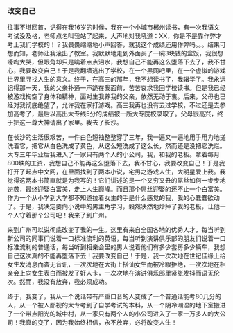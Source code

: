 ### 改变自己

往事不堪回首，记得在我16岁的时候，我在一个小城市郴州读书，有一次我语文考试没及格，老师点名叫我站了起来，大声地对我吼道：XX，你是不是靠作弊才考上我们学校的！？我畏畏缩缩地小声回答，就我这个成绩还用作弊吗。。。结果可想而知，老师让我滚出了教室。我默默地走到外面买了一碗3块钱的盒饭，我很想嚎啕大哭，但眼角却只是噙着点点泪水，我想自己不能再这么堕落下去了，我不甘心，我要改变自己！于是我翻墙逃出了学校，在一个黑网吧里，在一个虚拟的游戏世界里寻找人生的意义。终于，在高三的那年，我不想读书了，我辍学了。我永远记得那一天，我的父亲扑通一声跪在我面前，苦苦哀求我回学校读书。但是我已经被游戏掏空了身体和精神，面对生我养我的父亲，依然无动于衷。后来，父母也已经对我彻底绝望了，允许我在家打游戏。高三我再也没有去过学校，不过还是去参加高考了，最后以高出大专线5分的成绩被一所大专院校录取了。父母很高兴，终于把这一尊大神请出了家里。我去了长沙。

在长沙的生活很艰苦，一件白色短袖整整穿了三年，我一遍又一遍地用手用力地搓洗着它，把它从白色洗成了黄色，从这么短洗成了这么长，然而还是没把它洗烂。大专三年毕业后我进入了一家只有两个人的小公司，我，和我的老板。拿着每月800块的工资，我想自己不能再这么堕落下去，我不甘心，我要改变自己！于是我打开了起点中文网，在里面找到了两本小说，宅男之游戏人生，大明星爱上我。我觉得这两本书简直就是为我写的！它们讲述的是一个又穷又丑的屌丝如何一步步地逆袭，最终迎娶白富美，走上人生巅峰。而且那个屌丝迎娶的还不止一个白富美。作为一个从小学到大学都不知道拉着女生的手是什么感觉的我，我的心蠢蠢欲动了。于是，我决定要向小说中的男主角学习，毅然决然地炒掉了我的老板，让他一个人守着那个公司吧！我来了到广州。

来到广州可以说彻底改变了我的一生。这里有来自全国各地的优秀人才，每当听到新公司的同事们说着一口标准流利的英语，每当听到演讲俱乐部的朋友们说着一口标准流利的普通话，每当听到相亲会里的男人说着他们有多少套房多少辆车，我想自己这次真的不能再堕落下去！我要改变自己！于是，我一次次地在世纪佳缘上给女生发消息而杳无音讯，一次次地在大街上搭讪女生而被冷眼拒绝，一次次地在相亲会上向女生表白而被发了好人卡，一次次地在演讲俱乐部里紧张发抖而语无伦次。然而，我没有放弃，我必须成功。

终于，我变了，我从一个说话带有严重口音的人变成了一个普通话能考80几分的人，从一个被人鄙视的大专考到了自学考试的本科，从一个阴冷潮湿的地下室搬进了一个带点阳光的城中村，从一家只有两个人的小公司进入了一家一万多人的大公司！我真的变了，因为我始终相信，永不放弃，必将改变人生！